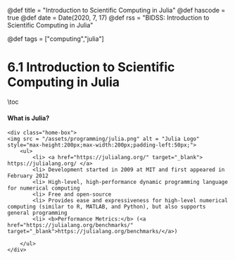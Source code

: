 @def title = "Introduction to Scientific Computing in Julia"
@def hascode = true
@def date = Date(2020, 7, 17)
@def rss = "BIDSS: Introduction to Scientific Computing in Julia"

@def tags = ["computing","julia"]

# 6.1 Introduction to Scientific Computing in Julia

\toc

#### What is Julia?
~~~ 
<div class="home-box">
<img src = "/assets/programming/julia.png" alt = "Julia Logo" style="max-height:200px;max-width:200px;padding-left:50px;">
    <ul>
        <li> <a href="https://julialang.org/" target="_blank"> https://julialang.org/ </a>
        <li> Development started in 2009 at MIT and first appeared in February 2012
        <li> High-level, high-performance dynamic programming language for numerical computing
        <li> Free and open-source
        <li> Provides ease and expressiveness for high-level numerical computing (similar to R, MATLAB, and Python), but also supports general programming
        <li> <b>Performance Metrics:</b> (<a href="https://julialang.org/benchmarks/" target="_blank">https://julialang.org/benchmarks/</a>)

    </ul>
</div>
~~~